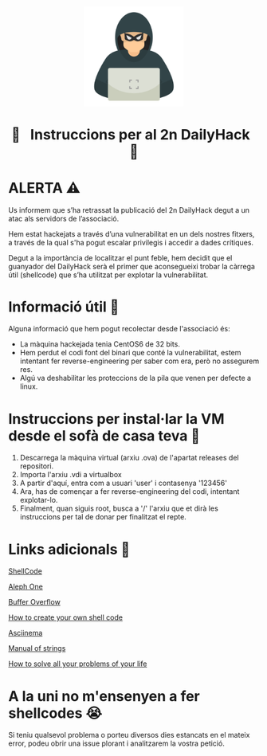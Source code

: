 <h2 align = center> <img align="center" src="icons/hacking.png" height="200px" width="200px"/> </h2>
<h1 align="center">
   🚨 &nbsp Instruccions per al 2n DailyHack &nbsp 🚨
</h1>

# ALERTA ⚠️

Us informem que s’ha retrassat la publicació del 2n DailyHack degut a un atac als servidors de l’associació.

Hem estat hackejats a través d’una vulnerabilitat en un dels nostres fitxers, a través de la qual s'ha pogut escalar privilegis i accedir a dades crítiques.

Degut a la importància de localitzar el punt feble, hem decidit que el guanyador del DailyHack serà el primer que aconsegueixi trobar la càrrega útil (shellcode) que s’ha utilitzat per explotar la vulnerabilitat.

# Informació útil 🐒
Alguna informació que hem pogut recolectar desde l'associació és:
  - La màquina hackejada tenia CentOS6 de 32 bits.
  - Hem perdut el codi font del binari que conté la vulnerabilitat, estem intentant fer reverse-engineering per saber com era, però no assegurem res.
  - Algú va deshabilitar les proteccions de la pila que venen per defecte a linux.

# Instruccions per instal·lar la VM desde el sofà de casa teva 🐧

  1) Descarrega la màquina virtual (arxiu .ova) de l'apartat releases del repositori.
  2) Importa l'arxiu .vdi a virtualbox
  3) A partir d'aquí, entra com a usuari 'user' i contasenya '123456'
  4) Ara, has de començar a fer reverse-engineering del codi, intentant explotar-lo.
  5) Finalment, quan siguis root, busca a '/' l'arxiu que et dirà les instruccions per tal de donar per finalitzat el repte.

# Links adicionals 🥸
[ShellCode](https://en.m.wikipedia.org/wiki/Shellcode)

[Aleph One](https://en.m.wikipedia.org/wiki/Elias_Levy)

[Buffer Overflow](https://en.m.wikipedia.org/wiki/Buffer_overflow)

[How to create your own shell code](https://www.youtube.com/watch?v=VrJfWWbO0HI?t=1m24s)

[Asciinema](https://asciinema.org)

[Manual of strings](https://man7.org/linux/man-pages/man1/strings.1.html)

[How to solve all your problems of your life](https://youtu.be/oHNKTlz1lps)

# A la uni no m'ensenyen a fer shellcodes 😭
Si teniu qualsevol problema o porteu diversos dies estancats en el mateix error, podeu obrir una issue plorant i analitzarem la vostra petició.
